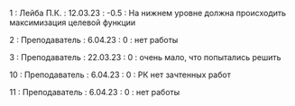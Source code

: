 1 : Лейба П.К. : 12.03.23 : -0.5 : На нижнем уровне должна происходить максимизация целевой функции

2 : Преподаватель : 6.04.23 : 0 : нет работы

3 : Преподаватель : 22.03.23 : 0 : очень мало, что попытались решить

10 : Преподаватель : 6.04.23 : 0 : РК нет зачтенных работ

11 : Преподаватель : 6.04.23 : 0 : нет работы
